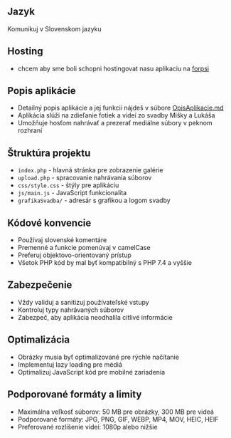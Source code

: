 ## Jazyk
Komunikuj v Slovenskom jazyku

## Hosting
- chcem aby sme boli schopni hostingovat nasu aplikaciu na [forpsi](http://forpsi.sk/)

## Popis aplikácie
- Detailný popis aplikácie a jej funkcií nájdeš v súbore [OpisAplikacie.md](../OpisAplikacie.md)
- Aplikácia slúži na zdieľanie fotiek a videí zo svadby Mišky a Lukáša
- Umožňuje hosťom nahrávať a prezerať mediálne súbory v peknom rozhraní

## Štruktúra projektu
- `index.php` - hlavná stránka pre zobrazenie galérie
- `upload.php` - spracovanie nahrávania súborov
- `css/style.css` - štýly pre aplikáciu
- `js/main.js` - JavaScript funkcionalita
- `grafikaSvadba/` - adresár s grafikou a logom svadby

## Kódové konvencie
- Používaj slovenské komentáre
- Premenné a funkcie pomenúvaj v camelCase
- Preferuj objektovo-orientovaný prístup
- Všetok PHP kód by mal byť kompatibilný s PHP 7.4 a vyššie

## Zabezpečenie
- Vždy validuj a sanitizuj používateľské vstupy
- Kontroluj typy nahrávaných súborov
- Zabezpeč, aby aplikácia neodhalila citlivé informácie

## Optimalizácia
- Obrázky musia byť optimalizované pre rýchle načítanie
- Implementuj lazy loading pre médiá
- Optimalizuj JavaScript kód pre mobilné zariadenia

## Podporované formáty a limity
- Maximálna veľkosť súborov: 50 MB pre obrázky, 300 MB pre videá
- Podporované formáty: JPG, PNG, GIF, WEBP, MP4, MOV, HEIC, HEIF
- Preferované rozlíšenie videí: 1080p alebo nižšie